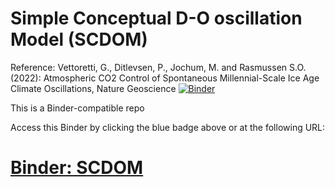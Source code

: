 # Simple Conceptual D-O oscillation Model (SCDOM)

Reference: Vettoretti, G., Ditlevsen, P., Jochum, M. and Rasmussen S.O. (2022): Atmospheric CO2 Control of Spontaneous Millennial-Scale Ice Age Climate Oscillations, Nature Geoscience
[![Binder](https://mybinder.org/badge_logo.svg)](https://mybinder.org/v2/gh/guidov/scdom/main?filepath=index.ipynb)

This is a Binder-compatible repo

Access this Binder by clicking the blue badge above or at the following URL:

[Binder: SCDOM](https://mybinder.org/v2/gh/guidov/scdom/main?filepath=index.ipynb)
=======
